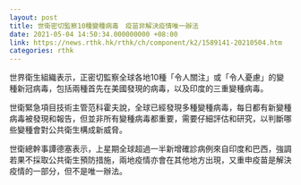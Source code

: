 ```yaml
---
layout: post
title: 世衛密切監察10種變種病毒　疫苗非解決疫情唯一辦法
date: 2021-05-04 14:50:34.000000000 +08:00
link: https://news.rthk.hk/rthk/ch/component/k2/1589141-20210504.htm
categories: rthk
---
```


世界衛生組織表示，正密切監察全球各地10種「令人關注」或「令人憂慮」的變種新冠病毒，包括兩種首先在美國發現的病毒，以及印度的三重變種病毒。

世衛緊急項目技術主管范科霍夫說，全球已經發現多種變種病毒，每日都有新變種病毒被發現和報告，但並非所有變種病毒都重要，需要仔細評估和研究，以判斷哪些變種會對公共衛生構成新威脅。 

世衛總幹事譚德塞表示，上星期全球超過一半新增確診病例來自印度和巴西，強調若果不採取公共衛生預防措施，兩地疫情亦會在其他地方出現，又重申疫苗是解決疫情的一部分，但不是唯一辦法。
